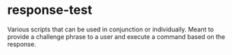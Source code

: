 # response-test
Various scripts that can be used in conjunction or individually. Meant to provide a challenge phrase to a user and execute a command based on the response.
